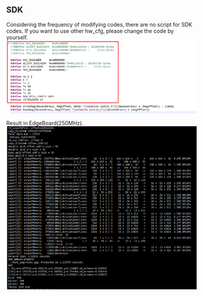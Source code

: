 ## SDK
Considering the frequency of modifying codes, there are no script for SDK codes. If you want to use other hw_cfg, please change the code by yourself. 
![Release -static](./sdk_hw.png)

Result in EdgeBoard(250MHz).
![Result](./edgeboard_i16.png)

